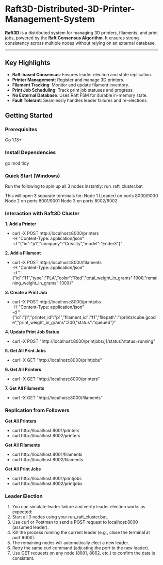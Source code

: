 # Raft3D-Distributed-3D-Printer-Management-System

**Raft3D** is a distributed system for managing 3D printers, filaments, and print jobs, powered by the **Raft Consensus Algorithm**. It ensures strong consistency across multiple nodes without relying on an external database.

---

## Key Highlights

- **Raft-based Consensus**: Ensures leader election and state replication.
- **Printer Management**: Register and manage 3D printers.
- **Filament Tracking**: Monitor and update filament inventory.
- **Print Job Scheduling**: Track print job statuses and progress.
- **No External Database**: Uses Raft FSM for durable in-memory state.
- **Fault Tolerant**: Seamlessly handles leader failures and re-elections.

## Getting Started

### Prerequisites

Go 1.18+

### Install Dependencies

go mod tidy

### Quick Start (Windows)

Run the following to spin up all 3 nodes instantly:
run_raft_cluster.bat

This will open 3 separate terminals for:
Node 1 (Leader) on ports 8000/9000
Node 2 on ports 8001/9001
Node 3 on ports 8002/9002

### Interaction with Raft3D Cluster

**1. Add a Printer**
- curl -X POST http://localhost:8000/printers \
  -H "Content-Type: application/json" \
  -d "{\"id\":\"p1\",\"company\":\"Creality\",\"model\":\"Ender3\"}"

**2. Add a Filament**
- curl -X POST http://localhost:8000/filaments \
  -H "Content-Type: application/json" \
  -d "{\"id\":\"f1\",\"type\":\"PLA\",\"color\":\"Red\",\"total_weight_in_grams\":1000,\"remaining_weight_in_grams\":1000}"

**3. Create a Print Job**
- curl -X POST http://localhost:8000/printjobs \
  -H "Content-Type: application/json" \
  -d "{\"id\":\"j1\",\"printer_id\":\"p1\",\"filament_id\":\"f1\",\"filepath\":\"/prints/cube.gcode\",\"print_weight_in_grams\":200,\"status\":\"queued\"}"

**4. Update Print Job Status**
- curl -X POST "http://localhost:8000/printjobs/j1/status?status=running"

**5. Get All Print Jobs**
- curl -X GET "http://localhost:8000/printjobs"

**6. Get All Printers**
- curl -X GET "http://localhost:8000/printers"

**7. Get All Filaments**
- curl -X GET "http://localhost:8000/filaments"

### Replication from Followers

**Get All Printers**
- curl http://localhost:8001/printers
- curl http://localhost:8002/printers

**Get All Filaments**
- curl http://localhost:8001/filaments
- curl http://localhost:8002/filaments

**Get All Print Jobs**
- curl http://localhost:8001/printjobs
- curl http://localhost:8002/printjobs

### Leader Election
1) You can simulate leader failure and verify leader election works as expected:
2) Start all 3 nodes using your run_raft_cluster.bat.
3) Use curl or Postman to send a POST request to localhost:8000 (assumed leader).
4) Kill the process running the current leader (e.g., close the terminal at port 9000).
5) The remaining nodes will automatically elect a new leader.
6) Retry the same curl command (adjusting the port to the new leader).
7) Use GET requests on any node (8001, 8002, etc.) to confirm the data is consistent.
